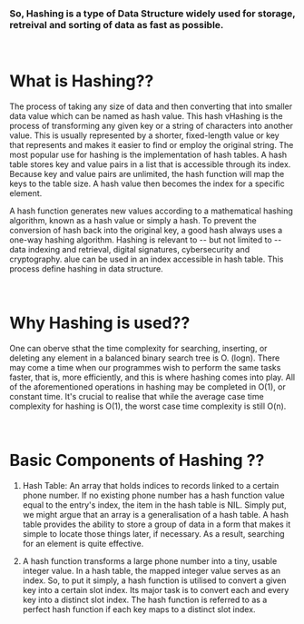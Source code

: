 ### So, Hashing is a type of Data Structure widely used for storage, retreival and sorting of data as fast as possible.


<br>

# What is Hashing??
The process of taking any size of data and then converting that into smaller data value which can be named as hash value. This hash vHashing is the process of transforming any given key or a string of characters into another value. This is usually represented by a shorter, fixed-length value or key that represents and makes it easier to find or employ the original string.
The most popular use for hashing is the implementation of hash tables. A hash table stores key and value pairs in a list that is accessible through its index. Because key and value pairs are unlimited, the hash function will map the keys to the table size. A hash value then becomes the index for a specific element.

A hash function generates new values according to a mathematical hashing algorithm, known as a hash value or simply a hash. To prevent the conversion of hash back into the original key, a good hash always uses a one-way hashing algorithm.
Hashing is relevant to -- but not limited to -- data indexing and retrieval, digital signatures, cybersecurity and cryptography. alue can be used in an index accessible in hash table. This process define hashing in data structure.


<br>


# Why Hashing is used??
One can oberve sthat the time complexity for searching, inserting, or deleting any element in a balanced binary search tree is O. (logn). There may come a time when our programmes wish to perform the same tasks faster, that is, more efficiently, and this is where hashing comes into play. All of the aforementioned operations in hashing may be completed in O(1), or constant time. It's crucial to realise that while the average case time complexity for hashing is O(1), the worst case time complexity is still O(n).

<br>

# Basic Components of Hashing ??
1) Hash Table: An array that holds indices to records linked to a certain phone number. If no existing phone number has a hash function value equal to the entry's index, the item in the hash table is NIL. Simply put, we might argue that an array is a generalisation of a hash table. A hash table provides the ability to store a group of data in a form that makes it simple to locate those things later, if necessary. As a result, searching for an element is quite effective.

2) A hash function transforms a large phone number into a tiny, usable integer value. In a hash table, the mapped integer value serves as an index. So, to put it simply, a hash function is utilised to convert a given key into a certain slot index. Its major task is to convert each and every key into a distinct slot index. The hash function is referred to as a perfect hash function if each key maps to a distinct slot index.


